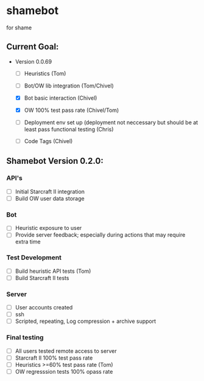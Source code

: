 # shamebot
for shame

## Current Goal:
* Version 0.0.69
  - [ ] Heuristics (Tom)
  - [ ] Bot/OW lib integration (Tom/Chivel)
  - [X] Bot basic interaction (Chivel)
  - [X] OW 100% test pass rate (Chivel/Tom)
  - [ ] Deployment env set up (deployment not neccessary but should be at least pass functional testing (Chris) 
  - [ ] Code Tags (Chivel)




## Shamebot Version 0.2.0:

### API's
- [ ] Initial Starcraft II integration
- [ ] Build OW user data storage 

### Bot
- [ ] Heuristic exposure to user 
- [ ] Provide server feedback; especially during actions that may require extra time

### Test Development 
- [ ] Build heuristic API  tests (Tom) 
- [ ] Build Starcraft II tests 

### Server
- [ ] User accounts created
- [ ] ssh 
- [ ] Scripted, repeating, Log compression + archive support

### Final testing
- [ ] All users tested remote access to server
- [ ] Starcraft II 100% test pass rate
- [ ] Heuristics >=60% test pass rate (Tom)
- [ ] OW regresssion tests 100% opass rate
